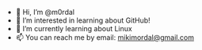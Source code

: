 - 👋 Hi, I’m @m0rdal
- 👀 I’m interested in learning about GitHub!
- 🌱 I’m currently learning about Linux
- 📫 You can reach me by email: mikimordal@gmail.com


